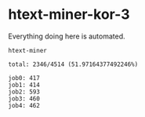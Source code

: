 # htext-miner-kor-3

Everything doing here is automated.

```
htext-miner

total: 2346/4514 (51.97164377492246%)

job0: 417
job1: 414
job2: 593
job3: 460
job4: 462
```